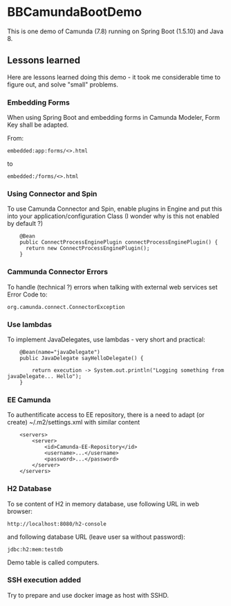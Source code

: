 # BBCamundaBootDemo

This is one demo of Camunda (7.8) running on Spring Boot (1.5.10) and Java 8.

## Lessons learned

Here are lessons learned doing this demo - it took me considerable time to figure out, and solve "small" problems.

### Embedding Forms

When using Spring Boot and embedding forms in Camunda Modeler, Form Key shall be adapted.

From:
```
embedded:app:forms/<>.html
```
to
```
embedded:/forms/<>.html
```

### Using Connector and Spin

To use Camunda Connector and Spin, enable plugins in Engine and put this into your application/configuration Class (I wonder why is this not enabled by default ?) 

```
	@Bean
	public ConnectProcessEnginePlugin connectProcessEnginePlugin() {
	  return new ConnectProcessEnginePlugin();
	}
```

### Cammunda Connector Errors

To handle (technical ?) errors when talking with external web services set Error Code to:

```
org.camunda.connect.ConnectorException
```

### Use lambdas

To implement JavaDelegates, use lambdas - very short and practical:

```
	@Bean(name="javaDelegate")
	public JavaDelegate sayHelloDelegate() {
		
	    return execution -> System.out.println("Logging something from javaDelegate... Hello");
	}
```

### EE Camunda

To authentificate access to EE repository, there is a need to adapt (or create) ~/.m2/settings.xml with similar content

```
	<servers>
		<server>
			<id>Camunda-EE-Repository</id>
			<username>...</username>
			<password>...</password>
		</server>
	</servers>
```

### H2 Database

To se content of H2 in memory database, use following URL in web browser:
```
http://localhost:8080/h2-console
```
and following database URL (leave user sa without password):
```
jdbc:h2:mem:testdb
```
Demo table is called computers.

### SSH execution added

Try to prepare and use docker image as host with SSHD.
